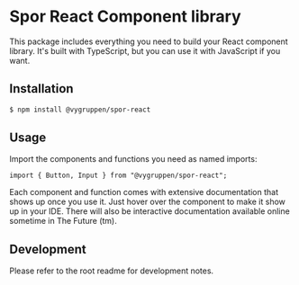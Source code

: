 # Spor React Component library

This package includes everything you need to build your React component library. It's built with TypeScript, but you can use it with JavaScript if you want.

## Installation

```bash
$ npm install @vygruppen/spor-react
```

## Usage

Import the components and functions you need as named imports:

```tsx
import { Button, Input } from "@vygruppen/spor-react";
```

Each component and function comes with extensive documentation that shows up once you use it. Just hover over the component to make it show up in your IDE. There will also be interactive documentation available online sometime in The Future (tm).

## Development

Please refer to the root readme for development notes.
